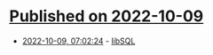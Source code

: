 # [Published on 2022-10-09](index.md)

* [2022-10-09, 07:02:24](https://lobste.rs/s/iaalmn/libsql) - [libSQL](https://libsql.org)
